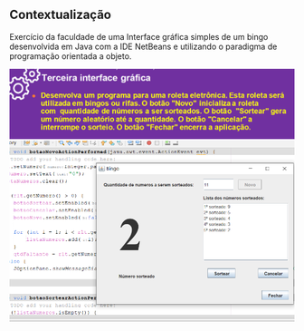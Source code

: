 ## Contextualização

Exercício da faculdade de uma Interface gráfica simples de um bingo desenvolvida em Java com a IDE NetBeans e utilizando o paradigma de programação orientada a objeto.

<img src="ex3IG.png" width=600><br> 
<img src="ex3IG.2.png" width=600><br> 
